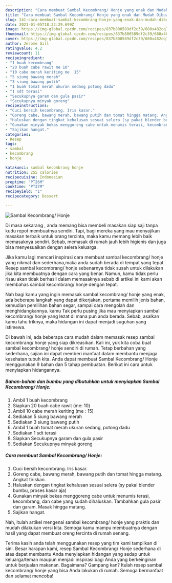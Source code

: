 ```yaml
---
description: "Cara membuat Sambal Kecombrang/ Honje yang enak dan Mudah Dibuat"
title: "Cara membuat Sambal Kecombrang/ Honje yang enak dan Mudah Dibuat"
slug: 241-cara-membuat-sambal-kecombrang-honje-yang-enak-dan-mudah-dibuat
date: 2021-01-05T18:32:29.699Z
image: https://img-global.cpcdn.com/recipes/837b800589df2c39/680x482cq70/sambal-kecombrang-honje-foto-resep-utama.jpg
thumbnail: https://img-global.cpcdn.com/recipes/837b800589df2c39/680x482cq70/sambal-kecombrang-honje-foto-resep-utama.jpg
cover: https://img-global.cpcdn.com/recipes/837b800589df2c39/680x482cq70/sambal-kecombrang-honje-foto-resep-utama.jpg
author: Jerome Gill
ratingvalue: 4.2
reviewcount: 11
recipeingredient:
- "1 buah kecombrang"
- "20 buah cabe rawit me 10"
- "10 cabe merah keriting me  15"
- "5 siung bawang merah"
- "3 siung bawang putih"
- "1 buah tomat merah ukuran sedang potong dadu"
- "1 sdt terasi"
- "Secukupnya garam dan gula pasir"
- "Secukupnya minyak goreng"
recipeinstructions:
- "Cuci bersih kecombrang. Iris kasar."
- "Goreng cabe, bawang merah, bawang putih dan tomat hingga matang. Angkat tiriskan."
- "Haluskan dengan tingkat kehalusan sesuai selera (sy pakai blender bumbu, proses kasar aja)"
- "Gunakan minyak bekas menggoreng cabe untuk menumis terasi, kecombrang, dan cabe yang sudah dihaluskan. Tambahkan gula pasir dan garam. Masak hingga matang."
- "Sajikan hangat."
categories:
- Resep
tags:
- sambal
- kecombrang
- honje

katakunci: sambal kecombrang honje 
nutrition: 255 calories
recipecuisine: Indonesian
preptime: "PT26M"
cooktime: "PT37M"
recipeyield: "1"
recipecategory: Dessert

---
```



![Sambal Kecombrang/ Honje](https://img-global.cpcdn.com/recipes/837b800589df2c39/680x482cq70/sambal-kecombrang-honje-foto-resep-utama.jpg)

Di masa  sekarang , anda memang bisa membeli masakan siap saji tanpa kudu repot membuatnya sendiri. Tapi, bagi mereka yang mau menyajikan masakan terbaik untuk orang tercinta, maka kamu memang lebih baik memasaknya sendiri. Sebab, memasak di rumah jauh lebih higienis dan juga bisa menyesuaikan dengan selera keluarga.

Jika kamu lagi mencari inspirasi cara membuat sambal kecombrang/ honje yang nikmat dan sederhana,maka anda sudah berada di tempat yang tepat. Resep sambal kecombrang/ honje  sebenarnya tidak susah untuk dilakukan jika kita membuatnya dengan cara yang benar. Namun, kamu tidak perlu risau akan tidak berhasil dalam memasaknya 
sebab di artikel ini kami akan membahas sambal kecombrang/ honje dengan tepat.  



Nah bagi kamu yang ingin memasak sambal kecombrang/ honje yang enak, ada beberapa langkah yang dapat dikerjakan, pertama memilih jenis bahan, kemudian pemilihan bahan segar, sampai cara mengolah dan menghidangkannya. kamu Tak perlu pusing jika mau menyiapkan sambal kecombrang/ honje yang lezat di mana pun anda berada. Sebab, asalkan kamu  tahu triknya, maka hidangan ini dapat menjadi suguhan yang istimewa.

Di bawah ini, ada beberapa cara mudah dalam memasak resep sambal kecombrang/ honje yang siap dikreasikan. Kali ini, yuk kita coba buat sambal kecombrang/ honje sendiri di rumah. Tetap berbahan yang sederhana, sajian ini dapat memberi manfaat dalam membantu menjaga kesehatan tubuh kita. Anda dapat membuat Sambal Kecombrang/ Honje menggunakan 9 bahan dan 5 tahap pembuatan. Berikut ini cara untuk menyiapkan hidangannya.

<!--inarticleads1-->

##### Bahan-bahan dan bumbu yang dibutuhkan untuk menyiapkan Sambal Kecombrang/ Honje:

1. Ambil 1 buah kecombrang
1. Siapkan 20 buah cabe rawit (me: 10)
1. Ambil 10 cabe merah keriting (me : 15)
1. Sediakan 5 siung bawang merah
1. Sediakan 3 siung bawang putih
1. Ambil 1 buah tomat merah ukuran sedang, potong dadu
1. Sediakan 1 sdt terasi
1. Siapkan Secukupnya garam dan gula pasir
1. Sediakan Secukupnya minyak goreng




<!--inarticleads2-->

##### Cara membuat Sambal Kecombrang/ Honje:

1. Cuci bersih kecombrang. Iris kasar.
1. Goreng cabe, bawang merah, bawang putih dan tomat hingga matang. Angkat tiriskan.
1. Haluskan dengan tingkat kehalusan sesuai selera (sy pakai blender bumbu, proses kasar aja)
1. Gunakan minyak bekas menggoreng cabe untuk menumis terasi, kecombrang, dan cabe yang sudah dihaluskan. Tambahkan gula pasir dan garam. Masak hingga matang.
1. Sajikan hangat.




Nah, itulah artikel mengenai  sambal kecombrang/ honje  yang praktis dan mudah dilakukan versi kita. Semoga kamu mampu membuatnya dengan hasil yang dapat membuat oreng tercinta di rumah senang. 

Terima kasih anda telah menggunakan resep yang tim kami tampilkan di sini. Besar harapan kami, resep  Sambal Kecombrang/ Honje sederhana di atas dapat membantu Anda menyiapkan hidangan yang sedap untuk keluarga/teman maupun menjadi inspirasi bagi Anda yang berkeinginan untuk berjualan makanan. Bagaimana? Gampang kan? Itulah resep sambal kecombrang/ honje yang bisa Anda lakukan di rumah. Semoga bermanfaat dan selamat mencoba!

